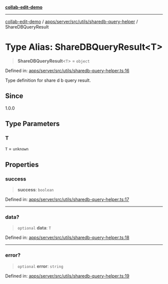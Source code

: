[**collab-edit-demo**](../../../../../../README.md)

***

[collab-edit-demo](../../../../../../README.md) / [apps/server/src/utils/sharedb-query-helper](../README.md) / ShareDBQueryResult

# Type Alias: ShareDBQueryResult\<T\>

> **ShareDBQueryResult**\<`T`\> = `object`

Defined in: [apps/server/src/utils/sharedb-query-helper.ts:16](https://github.com/austyle-io/pub-sub-demo/blob/00b2f1e9b947d5e964db5c3be9502513c4374263/apps/server/src/utils/sharedb-query-helper.ts#L16)

Type definition for share d b query result.

## Since

1.0.0

## Type Parameters

### T

`T` = `unknown`

## Properties

### success

> **success**: `boolean`

Defined in: [apps/server/src/utils/sharedb-query-helper.ts:17](https://github.com/austyle-io/pub-sub-demo/blob/00b2f1e9b947d5e964db5c3be9502513c4374263/apps/server/src/utils/sharedb-query-helper.ts#L17)

***

### data?

> `optional` **data**: `T`

Defined in: [apps/server/src/utils/sharedb-query-helper.ts:18](https://github.com/austyle-io/pub-sub-demo/blob/00b2f1e9b947d5e964db5c3be9502513c4374263/apps/server/src/utils/sharedb-query-helper.ts#L18)

***

### error?

> `optional` **error**: `string`

Defined in: [apps/server/src/utils/sharedb-query-helper.ts:19](https://github.com/austyle-io/pub-sub-demo/blob/00b2f1e9b947d5e964db5c3be9502513c4374263/apps/server/src/utils/sharedb-query-helper.ts#L19)
